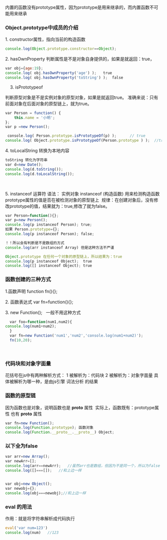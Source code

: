 
内置的函数没有prototype属性，因为prototype是用来继承的，而内置函数不可能用来继承

### Object.prototype中成员的介绍
1. constructor属性，指向当前的构造函数
```js
console.log(Object.prototype.constructor==Object);
```
2. hasOwnProperty
判断属性是不是对象自身提供的，如果是就返回：true，
```js
var obj={age:19};
console.log( obj.hasOwnProperty('age') );   true
console.log( obj.hasOwnProperty('toString') );  false
```

   
3. isPrototypeof 

判断原型对象是不是实例对象的原型对象，如果是就返回true。
准确来说：只有前面对象在后面对象的原型链上，就为true。
```js
var Person = function() {
	this.name = '小明';
};
var p =new Person();

 console.log( Person.prototype.isPrototypeOf(p) );		// true
console.log( Object.prototype.isPrototypeOf(Person.prototype ) );  //true	
```



4. toLocalString 转换为本地内容
```js
toString 转化为字符串
var d=new Date();
console.log(d.toString());
console.log(d.toLocalString()); 
```
  

5. instanceof 运算符
语法： 实例对象 instanceof (构造函数)
用来检测构造函数prototype属性的值是否在被检测对象的原型链上 
规律：在创建对象后，没有修改prototype的值，结果就为：true,修改了就为false。
```js
var Person=function(){};
var p=new Person();
console.log(p instanceof Person); true;
如果 Person.prototype={};
console.log(p instanceof Person); false;

！！所以会有判断是不是数组的方式
console.log(arr instanceof Array) 但是这种方法不严谨

Object.prototype 在任何一个对象的原型链上，所以结果为：true
console.log(p instanceof Object);  true
console.log([] instanceof Object); true   
```

### 函数创建的三种方式

1.函数声明
function fn(){};

2. 函数表达式
var fn=function(){};

3. new Function();   一般不用这种方式
```js
  var foo=function(num1,num2){
console.log(num1+num2);
  }
  var fn=new Function('num1','num2','console.log(num1+num2)');
  fn(10,20);
```
   

### 代码块和对象字面量
花括号在js中有两种解析方式：
1 被解析为：代码块
2 被解析为：对象字面量
具体被解析为哪一种，是由js引擎 词法分析 的结果



### 函数的原型链

因为函数也是对象，说明函数也是 __proto__ 属性
 实际上，函数既有：prototype属性 也有 __proto__ 属性
```js
var fn=new Function();
console.log(Function.prototype); 函数对象
console.log(Function.__proto__.__proto__) Object;
```

### 以下全为false
```js
var arr=new Array();
var newArr=[];
console.log(arr==newArr);   //虽然arr也是数组，但因为不是同一个，所以为false
console.log([]===[]);   //和上边一样


var obj=new Object();
var newobj={};
console.log(obj===newobj);//和上边一样  
```

### eval 的用法
作用：就是将字符串解析成代码执行
```js
eval('var num=123')
console.log(num)   //123
```
